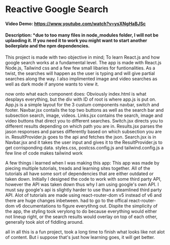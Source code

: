 # Reactive Google Search
#### Video Demo:  <https://www.youtube.com/watch?v=ysXNgHaBJSc>
#### Description: *due to too many files in node_modules folder, I will not be uplaoding it. If you need it to work you might want to start another boilerplate and the npm dependencies.

This project is made with two objective in mind; To learn React.js and how google search works at a fundamental level.
The app is made with React.js Node.js, Tailwind css and a few few small libaries for funtionalities.
As a twist, the searches will happen as the user is typing and will give partial searches along the way.
I also implimented image and video searches as well as dark mode if anyone wants to view it.

now onto what each component does:
Obviously index.html is what desplays everything, but the div with ID of root is where app.js is put on.
App.js is a simple layout for the 3 custum components navbar, switch and footer.
Navbar.jsx contails the top two buttons as well as the search bar and subsection search, image, videos.
Links.jsx contains the search, image and video buttons that direct you to different searches.
Switch.jsx directs you to different results depending on which path you are in.
Results.jsx parses the jason responses and parses differently based on which subsection you are in.
ResultProvider.js goes to the api and fetches the json.
Search.jsx is in Navbar.jsx and it takes the user input and gives it to the ResultProvider.js to get corrisponding data.
styles.css, postcss.config.js and tailwind.config.js a few line of code makes tailwind work

A few things i learned when I was making this app:
This app was made by piecing multiple tutorials, treads and learning sites together.
All of the tutorials all have some sort of dependencies that are either outdated or taken down.
Initially I designed the code to work with some third party API, however the API was taken down thus why I am using google's own API.
I must say google's api is slightly harder to use than a steamlined third party API.
Alot of tutorials are made using react-router-dom v5 instead of v6 and there are huge changes inbetween.
had to go to the offical react-router-dom v6 documentations to figure everytihng out.
Dispite the simplicity of the app, the styling took verylong to do because everything would either not lineup right,
or the search results would overlay on top of each other, generally took alot of fiddling around.

all in all this is a fun project, took a long time to finish what looks like not alot of content. But i suppose that's just how learning goes, it will get better.
